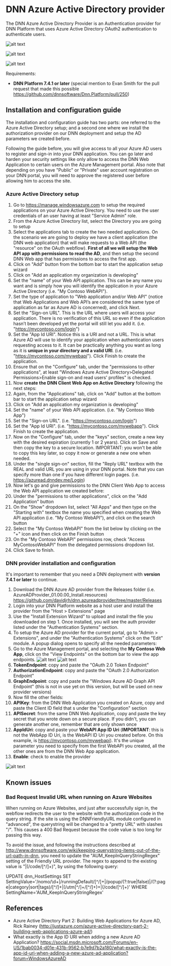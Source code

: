 # DNN Azure Active Directory provider
The DNN Azure Active Directory Provider is an Authentication provider for DNN Platform that uses Azure Active Directory OAuth2 authentication to authenticate users.

![alt text](https://intelequia.blob.core.windows.net/images/DNNAzureAD1.png "Sign-in with Azure AD")

![alt text](https://intelequia.blob.core.windows.net/images/DNNAzureAD2.png "Sign-in with Azure AD")

![alt text](https://intelequia.blob.core.windows.net/images/DNNAzureAD3.png "Sign-in with Azure AD")

Requirements:
* **DNN Platform 7.4.1 or later** (special mention to Evan Smith for the pull request that made this possible https://github.com/dnnsoftware/Dnn.Platform/pull/250)

## Installation and configuration guide
The installation and configuration guide has two parts: one referred to the Azure Active Directory setup; and a second one where we install the authorization provider on our DNN deployment and setup the AD parameters we created before. 

Following the guide before, you will give access to all your Azure AD users to register and sign-in into your DNN application. You can go later and harden your security settings like only allow to access the DNN Web Application to certain users on the Azure Management portal. Also note that depending on you have "Public" or "Private" user account registration on your DNN portal, you will need to approve the registered user before allowing him to access the site. 

### Azure Active Directory setup
1. Go to https://manage.windowsazure.com to setup the required applications on your Azure Active Directory. You need to use the user credentials of an user having at least "Service Admin" role. 
2. From the Azure Active Directory list, select the Directory you are going to setup
3. Select the applications tab to create the two needed applications. On the scenario we are going to deploy we have a client application (the DNN web application) that will make requests to a Web API (the "resource" on the OAuth webflow). **First of all we will setup the Web API app with permissions to read the AD**, and then setup the second DNN Web app that has permissions to access the first app.
  1. Click on "Add" button from the bottom bar to start the application setup wizard
  2. Click on "Add an application my organization is developing"
  3. Set the "name" of your Web API application. This can be any name you want and is simply how you will identify the application in your Azure Active Directory (i.e. "My Contoso WebAPI").
  4. Set the type of application to "Web application and/or Web API" (notice that Web Applications and Web API’s are considered the same type of application as far as Azure AD is concerned), and click Next.
  5. Set the "Sign-on URL". This is the URL where users will access your application. There is no verification of this URL so even if the application hasn’t been developed yet the portal will still let you add it. (i.e. "https://mycontoso.com/login")
  6. Set the "App Id URI". Notice this is a URI and not a URL. This is what Azure AD will use to identify your application when authentication users requesting access to it. It can be practically anything you want as long as it is **unique in your directory and a valid URI**. (i.e. "https://mycontoso.com/mywebapi"). Click Finish to create the application.
  7. Ensure that on the "Configure" tab, under the "permissions to other applications", at least "Windows Azure Active Directory>Delegated Permissions>Enable sign-on and read users' profiles" is checked.
4. Now **create the DNN Client Web App on Active Directory** following the next steps:
  1. Again, from the "Applications" tab, click on "Add" button at the bottom bar to start the application setup wizard 
  2. Click on "Add an application my organization is developing"
  3. Set the "name" of your Web API application. (i.e. "My Contoso Web App")
  4. Set the "Sign-on URL". (i.e. "https://mycontoso.com/login")
  5. Set the "App Id URI". (i.e. "https://mycontoso.com/mywebapp"). Click Finish to create the application.
  6. Now on the "Configure" tab, under the "keys" section, create a new key with the desired expiration (currently 1 or 2 years). Click on Save and then copy the key to a secure location. IMPORTANT: you won't be able to copy this key later, so copy it now or generate a new one when needed.
  7. Under the "single sign-on" section, fill the "Reply URL" textbox with the REAL and valid URL you are using in your DNN portal. Note that you can specify more than one if you have different login pages. (i.e. https://azuread.dnndev.me/Login)
  8. Now let's go and give permissions to the DNN Client Web App to access the Web API application we created before:
   1. Under the "permissions to other applications", click on the "Add Application" button
   2. On the "Show" dropdown list, select "All Apps" and then type on the "Starting with" textbox the name you specified when creating the Web API application (i.e. "My Contoso WebAPI"), and click on the search button
   3. Select the "My Contoso WebAPI" from the list below by clicking on the "+" icon and then click on the Finish button
   4. On the "My Contoso WebAPI" permissions row, check "Access MyContosoWebAPI" from the delegated permissions dropdown list.
   5. Click Save to finish.


### DNN provider installation and configuration
It's important to remember that you need a DNN deployment with **version 7.4.1 or later** to continue. 

1. Download the DNN Azure AD provider from the Releases folder (i.e. AzureADProvider_01.00.00_Install.resources) https://github.com/davidjrh/dnn.azureadprovider/tree/master/Releases
2. Login into your DNN Platform website as a host user and install the provider from the "Host > Extensions" page
3. Use the "Install Extension Wizard" to upload and install the file you downloaded on step 1. Once installed, you will see the auth provider listed under the "Authentication Systems" section.
4. To setup the Azure AD provider for the current portal, go to "Admin > Extensions", and under the "Authentication Systems" click on the "Edit" module. A popup dialog opens to specify all the needed parameters:
  1. Go to the Azure Management portal, and selecting the **My Contoso Web App**, click on the "View Endpoints" on the bottom bar to view the app endpoints. 
![alt text](https://intelequia.blob.core.windows.net/images/DNNAzureAD4.png "View Endpoints")
![alt text](https://intelequia.blob.core.windows.net/images/DNNAzureAD5.png "Endpoints")
  2. **TokenEndpoint**: copy and paste the "OAuth 2.0 Token Endpoint"
  3. **AuthorizationEndpoint**: copy and paste the "OAuth 2.0 Authorization Endpoint"
  4. **GraphEndpoint**: copy and paste the "Windows Azure AD Graph API Endpoint" (this is not in use yet on this version, but will be used on new provider versions)
5. Now fill the other fields:
  1. **APIKey**: from the DNN Web Application you created on Azure, copy and paste the Client ID field that s under the "Configuration" section
  2. **APISecret**: from the same DNN Web Application, copy and paste the key secret that you wrote down on a secure place. If you didn't, you can generate another one, remember that are only shown once
  2. **AppIdUri**: copy and paste your **WebAPI App ID Uri** (**IMPORTANT**: this is not the WebApp ID Uri, is the WebAPI ID Uri you created before. On this example, is https://mycontoso.com/mywebapi). It's the unique parameter you need to specify from the first WebAPI you created, all the other ones are from the DNN Web App application.
  3. **Enable**: check to enable the provider

![alt text](https://intelequia.blob.core.windows.net/images/DNNAzureAD6.png "Setup")


## Known issues
### Bad Request Invalid URL when running on Azure Websites
When running on Azure Websites, and just after successfully  sign in, the webflow redirects the user to the website with the authorization code in the query string. If the site is using the DNNFriendlyURL module configured in "advanced", the querystring will be changed to a "pretty URL" with slashes "/". This causes a 400 Bad Request because the code value is too long for passing this way.

To avoid the issue, and following the instructions described at http://www.dnnsoftware.com/wiki/keeping-querystring-items-out-of-the-url-path-in-dnn, you need to update the "AUM_KeepInQueryStringRegex" setting of the Friendly URL provider. The regex to append to the existing value is "|(/code/[^/]+)", by using the following query:

UPDATE dnn_HostSettings 
SET
	SettingValue='/nomo/\d+|/runningDefault/[^/]+|/popup/(?:true|false)|/(?:page|category|sort|tags)/[^/]+|(/utm[^/]+/[^/]+)+|(/code/[^/]+)'
WHERE 
	SettingName='AUM_KeepInQueryStringRegex'


## References
* Azure Active Directory Part 2: Building Web Applications for Azure AD, Rick Rainey (http://justazure.com/azure-active-directory-part-2-building-web-applications-azure-ad/) 
* What exactly is the App ID URI when adding a new Azure AD Application? https://social.msdn.microsoft.com/Forums/en-US/1bab0034-d01e-431b-9562-b7e9d7b2a180/what-exactly-is-the-app-id-uri-when-adding-a-new-azure-ad-application?forum=WindowsAzureAD
